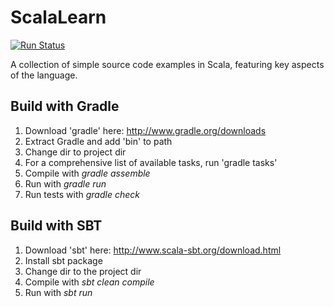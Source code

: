 # ScalaLearn

[![Run Status](https://api.shippable.com/projects/590adb9086175d070061b8a1/badge?branch=master)](https://app.shippable.com/github/guildenstern70/ScalaLearn)

A collection of simple source code examples in Scala, featuring key aspects of the language.

## Build with Gradle

1. Download 'gradle' here: http://www.gradle.org/downloads
2. Extract Gradle and add 'bin\' to path
3. Change dir to project dir
4. For a comprehensive list of available tasks, run 'gradle tasks'
5. Compile with _gradle assemble_
6. Run with _gradle run_
7. Run tests with _gradle check_

## Build with SBT

1. Download 'sbt' here: http://www.scala-sbt.org/download.html
2. Install sbt package
3. Change dir to the project dir
4. Compile with _sbt clean compile_
5. Run with _sbt run_







